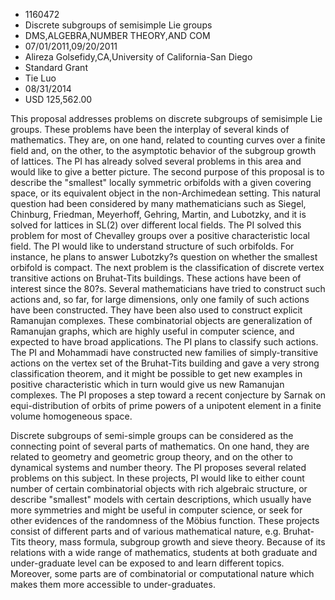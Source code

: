 
* 1160472
* Discrete subgroups of semisimple Lie groups
* DMS,ALGEBRA,NUMBER THEORY,AND COM
* 07/01/2011,09/20/2011
* Alireza Golsefidy,CA,University of California-San Diego
* Standard Grant
* Tie Luo
* 08/31/2014
* USD 125,562.00

This proposal addresses problems on discrete subgroups of semisimple Lie groups.
These problems have been the interplay of several kinds of mathematics. They
are, on one hand, related to counting curves over a finite field and, on the
other, to the asymptotic behavior of the subgroup growth of lattices. The PI has
already solved several problems in this area and would like to give a better
picture. The second purpose of this proposal is to describe the "smallest"
locally symmetric orbifolds with a given covering space, or its equivalent
object in the non-Archimedean setting. This natural question had been considered
by many mathematicians such as Siegel, Chinburg, Friedman, Meyerhoff, Gehring,
Martin, and Lubotzky, and it is solved for lattices in SL(2) over different
local fields. The PI solved this problem for most of Chevalley groups over a
positive characteristic local field. The PI would like to understand structure
of such orbifolds. For instance, he plans to answer Lubotzky?s question on
whether the smallest orbifold is compact. The next problem is the classification
of discrete vertex transitive actions on Bruhat-Tits buildings. These actions
have been of interest since the 80?s. Several mathematicians have tried to
construct such actions and, so far, for large dimensions, only one family of
such actions have been constructed. They have been also used to construct
explicit Ramanujan complexes. These combinatorial objects are generalization of
Ramanujan graphs, which are highly useful in computer science, and expected to
have broad applications. The PI plans to classify such actions. The PI and
Mohammadi have constructed new families of simply-transitive actions on the
vertex set of the Bruhat-Tits building and gave a very strong classification
theorem, and it might be possible to get new examples in positive characteristic
which in turn would give us new Ramanujan complexes. The PI proposes a step
toward a recent conjecture by Sarnak on equi-distribution of orbits of prime
powers of a unipotent element in a finite volume homogeneous space.

Discrete subgroups of semi-simple groups can be considered as the connecting
point of several parts of mathematics. On one hand, they are related to geometry
and geometric group theory, and on the other to dynamical systems and number
theory. The PI proposes several related problems on this subject. In these
projects, PI would like to either count number of certain combinatorial objects
with rich algebraic structure, or describe "smallest" models with certain
descriptions, which usually have more symmetries and might be useful in computer
science, or seek for other evidences of the randomness of the Möbius function.
These projects consist of different parts and of various mathematical nature,
e.g. Bruhat-Tits theory, mass formula, subgroup growth and sieve theory. Because
of its relations with a wide range of mathematics, students at both graduate and
under-graduate level can be exposed to and learn different topics. Moreover,
some parts are of combinatorial or computational nature which makes them more
accessible to under-graduates.
